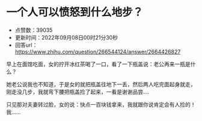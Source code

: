 # 一个人可以愤怒到什么地步？
- 点赞数：39035
- 更新时间：2022年09月08日00时21分30秒
- 回答url：https://www.zhihu.com/question/266544124/answer/2664426827
<body>
 <p data-pid="9yUhsZLo">早上在面馆吃面，女的拧开<span class="nolink">冰红茶</span>喝了一口，看了一下瓶盖说：老公再来一瓶是什么？</p>
 <p data-pid="agFKVkWH">她老公说我也不知道，于是女的就把瓶盖往地下一丢，然后两人吃完面起身就走，刚走没几步，我就弯下腰把瓶盖捡了起来，一看是谢谢品尝....</p>
 <p data-pid="axVz-bu-">只见那对夫妻转过脸，女的说：快点一百块钱拿来，我就跟你说肯定会有人捡的！我……</p>
</body>